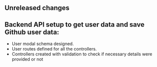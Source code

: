 ## Unreleased changes

## Backend API setup to get user data and save Github user data:
- User modal schema designed.
- User routes defined for all the controllers.
- Controllers created with validation to check if necessary details were provided or not